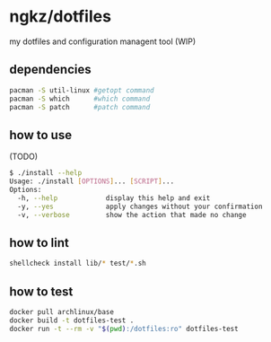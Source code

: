 # ngkz/dotfiles
my dotfiles and configuration managent tool (WIP)

## dependencies
```sh
pacman -S util-linux #getopt command
pacman -S which      #which command
pacman -S patch      #patch command
```

## how to use
(TODO)

```sh
$ ./install --help
Usage: ./install [OPTIONS]... [SCRIPT]...
Options:
  -h, --help            display this help and exit
  -y, --yes             apply changes without your confirmation
  -v, --verbose         show the action that made no change
```

## how to lint
```sh
shellcheck install lib/* test/*.sh
```

## how to test
```sh
docker pull archlinux/base
docker build -t dotfiles-test .
docker run -t --rm -v "$(pwd):/dotfiles:ro" dotfiles-test
```
